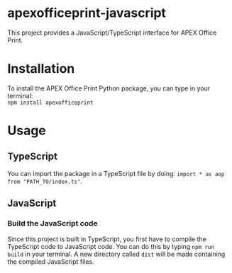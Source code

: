 # apexofficeprint-javascript
This project provides a JavaScript/TypeScript interface for APEX Office Print.

# Installation
To install the APEX Office Print Python package, you can type in your terminal:  
`npm install apexofficeprint`

# Usage
## TypeScript
You can import the package in a TypeScript file by doing: `import * as aop from "PATH_TO/index.ts"`.

## JavaScript
### Build the JavaScript code
Since this project is built in TypeScript, you first have to compile the TypeScript code to JavaScript code.
You can do this by typing `npm run build` in your terminal. A new directory called `dist` will be made containing the compiled JavaScript files.